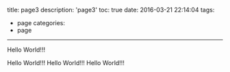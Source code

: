 title: page3
description: 'page3'
toc: true
date: 2016-03-21 22:14:04
tags:
 - page
categories:
 - page
---
Hello World!!!
<!-- more -->
Hello World!!!
Hello World!!!
Hello World!!!
